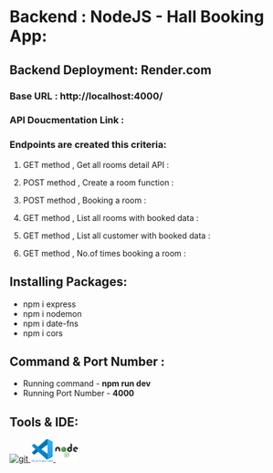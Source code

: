 # Backend : NodeJS - Hall Booking App:

## Backend Deployment: Render.com

### Base URL :  http://localhost:4000/

### API Doucmentation Link :

### Endpoints are created this criteria:
 
1. GET method , Get all rooms detail API :



2. POST method , Create a room function :



3. POST method , Booking a room :



4. GET method , List all rooms with booked data :



5. GET method , List all customer with booked data :



6. GET method , No.of times booking a room :

## Installing Packages:
* npm i express
* npm i nodemon
* npm i date-fns
* npm i cors

## Command & Port Number :
* Running command - **npm run dev**
* Running Port Number - **4000**

## Tools & IDE:
  <a href="https://github.com/Balakrishnan-10/ReactDay-Task-1" target="_blank" rel="noreferrer"> 
  <img src="https://www.vectorlogo.zone/logos/git-scm/git-scm-icon.svg" alt="git" width="40" height="40"/> </a> 
 <a href="https://code.visualstudio.com/docs" target="_blank" rel="noreferrer">
  <img src="https://raw.githubusercontent.com/devicons/devicon/master/icons/vscode/vscode-original-wordmark.svg" alt="vscode" width="40" height="40"/> </a> 
 <a href="https://code.nodejs.com/docs" target="_blank" rel="noreferrer">
  <img src="https://raw.githubusercontent.com/devicons/devicon/master/icons/nodejs/nodejs-original-wordmark.svg" alt="vscode" width="40" height="40"/> </a> 
  